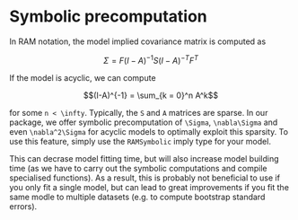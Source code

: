 # Symbolic precomputation

In RAM notation, the model implied covariance matrix is computed as

```math
\Sigma = F(I-A)^{-1}S(I-A)^{-T}F^T
```

If the model is acyclic, we can compute

```math
(I-A)^{-1} = \sum_{k = 0}^n A^k
```

for some ``n < \infty``.
Typically, the ``S`` and ``A`` matrices are sparse. In our package, we offer symbolic precomputation of ``\Sigma``, ``\nabla\Sigma`` and even ``\nabla^2\Sigma`` for acyclic models to optimally exploit this sparsity. To use this feature, simply use the `RAMSymbolic` imply type for your model.

This can decrase model fitting time, but will also increase model building time (as we have to carry out the symbolic computations and compile specialised functions). As a result, this is probably not beneficial to use if you only fit a single model, but can lead to great improvements if you fit the same modle to multiple datasets (e.g. to compute bootstrap standard errors).